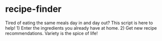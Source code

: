 # recipe-finder
Tired of eating the same meals day in and day out? This script is here to help! 1) Enter the ingredients you already have at home. 2) Get new recipe recommendations. Variety is the spice of life!
